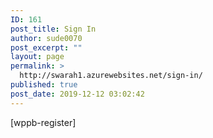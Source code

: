 ```yaml
---
ID: 161
post_title: Sign In
author: sude0070
post_excerpt: ""
layout: page
permalink: >
  http://swarah1.azurewebsites.net/sign-in/
published: true
post_date: 2019-12-12 03:02:42
---
```

<p>[wppb-register]</p>